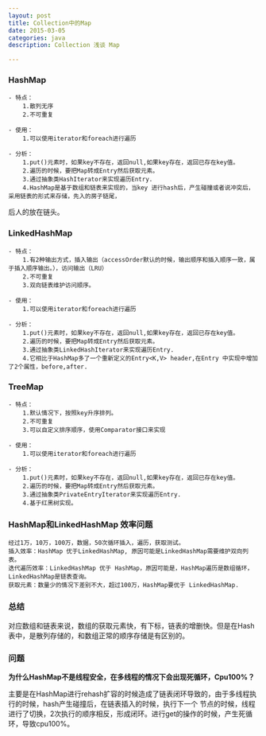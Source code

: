 ```yaml
---
layout: post 
title: Collection中的Map
date: 2015-03-05
categories: java
description: Collection 浅谈 Map

---
```


### HashMap
	
	- 特点：
		1.散列无序
		2.不可重复

	- 使用：
		1.可以使用iterator和foreach进行遍历

	- 分析：
		1.put()元素时，如果key不存在，返回null,如果key存在，返回已存在key值。
		2.遍历的时候，要把Map转成Entry然后获取元素。
		3.通过抽象类HashIterator来实现遍历Entry.
		4.HashMap是基于数组和链表来实现的，当key 进行hash后，产生碰撞或者说冲突后，采用链表的形式来存储，先入的房子链尾，
后人的放在链头。
		

### LinkedHashMap
	
	- 特点：
		1.有2种输出方式，插入输出（accessOrder默认的时候，输出顺序和插入顺序一致，属于插入顺序输出。），访问输出（LRU）
		2.不可重复
		3.双向链表维护访问顺序。

	- 使用：
		1.可以使用iterator和foreach进行遍历

	- 分析：
		1.put()元素时，如果key不存在，返回null,如果key存在，返回已存在key值。
		2.遍历的时候，要把Map转成Entry然后获取元素。
		3.通过抽象类LinkedHashIterator来实现遍历Entry.
		4.它相比于HashMap多了一个重新定义的Entry<K,V> header,在Entry 中实现中增加了2个属性，before,after.


### TreeMap
	
	- 特点：
		1.默认情况下，按照key升序排列。
		2.不可重复
		3.可以自定义排序顺序，使用Comparator接口来实现

	- 使用：
		1.可以使用iterator和foreach进行遍历

	- 分析：
		1.put()元素时，如果key不存在，返回null,如果key存在，返回已存在key值。
		2.遍历的时候，要把Map转成Entry然后获取元素。
		3.通过抽象类PrivateEntryIterator来实现遍历Entry.
		4.基于红黑树实现。


	

		
### HashMap和LinkedHashMap 效率问题

	经过1万，10万，100万，数据，50次循环插入，遍历，获取测试。
	插入效率：HashMap 优于LinkedHashMap, 原因可能是LinkedHashMap需要维护双向列表。
	迭代遍历效率：LinkedHashMap 优于 HashMap，原因可能是，HashMap遍历是数组循环，LinkedHashMap是链表查询。
	获取元素：数量少的情况下差别不大，超过100万，HashMap要优于 LinkedHashMap.


### 总结

   对应数组和链表来说，数组的获取元素快，有下标，链表的增删快。但是在Hash表中，是散列存储的，和数组正常的顺序存储是有区别的。

### 问题

   **为什么HashMap不是线程安全，在多线程的情况下会出现死循环，Cpu100%？**

   主要是在HashMap进行rehash扩容的时候造成了链表闭环导致的，由于多线程执行的时候，hash产生碰撞后，在链表插入的时候，执行下一个
节点的时候，线程进行了切换，2次执行的顺序相反，形成闭环。进行get的操作的时候，产生死循环，导致cpu100%。



